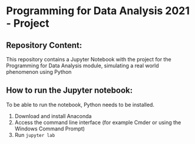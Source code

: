 # Programming for Data Analysis 2021 - Project

## Repository Content: 
This repository contains a Jupyter Notebook with the project for the Programming for Data Analysis module, simulating a real world phenomenon using Python


## How to run the Jupyter notebook: 
To be able to run the notebook, Python needs to be installed. 

1. Download and install Anaconda
2. Access the command line interface (for example Cmder or using the Windows Command Prompt)
3. Run `jupyter lab`
